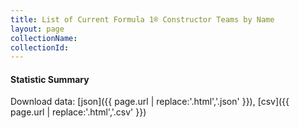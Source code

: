 ```yaml
---
title: List of Current Formula 1® Constructor Teams by Name
layout: page
collectionName: 
collectionId: 
---
```






#### Statistic Summary



Download data: [json]({{ page.url | replace:'.html','.json' }}), [csv]({{ page.url | replace:'.html','.csv' }})
